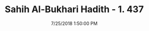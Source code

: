 ---
title        : "Sahih Al-Bukhari Hadith - 1. 437"
date         : 7/25/2018 1:50:00 PM
draft        : false
type         : "hadith"
layout       : "hadith"
BookCode     : "SHB"
VolumeNumber : "1"
HadithNumber : "437"
categories  :  ["Prayer-Construction of the mosque"]
tags  :  ["Abdullah bin Umar"]
---
